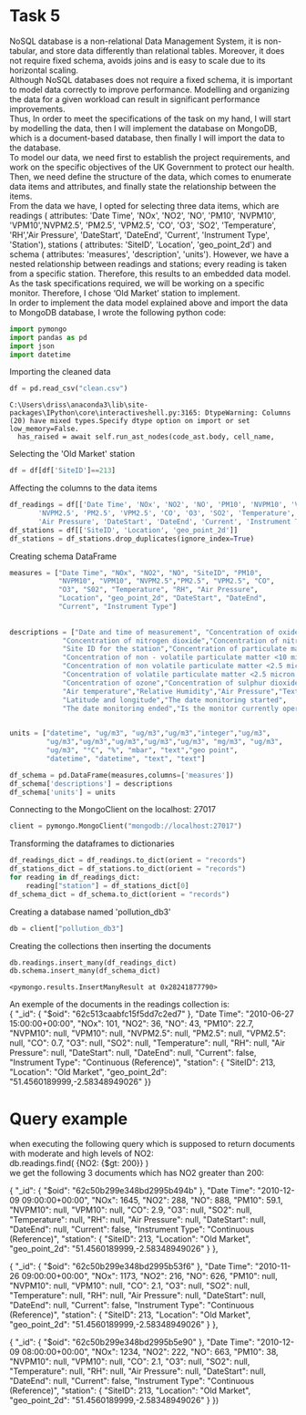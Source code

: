 # Task 5

NoSQL database is a non-relational Data Management System, it is non-tabular, and store data differently than relational tables. Moreover, it does not require fixed schema, avoids joins and is easy to scale due to its horizontal scaling. <br>
Although NoSQL databases does not require a fixed schema, it is important to model data correctly to improve performance.  Modelling and organizing the data for a given workload can result in significant performance improvements. <br>
Thus, In order to meet the specifications of the task on my hand, I will start by modelling the data, then I will implement the database on MongoDB, which is a document-based database, then finally I will import the data to the database. <br>
To model our data, we need first to establish the project requirements, and work on the specific objectives of the UK Government to protect our health. Then, we need define the structure of the data, which comes to enumerate data items and attributes, and finally state the relationship between the items. <br>
From the data we have, I opted for selecting three data items, which are readings ( attributes: 'Date Time', 'NOx', 'NO2', 'NO', 'PM10', 'NVPM10', 'VPM10','NVPM2.5', 'PM2.5', 'VPM2.5', 'CO', 'O3', 'SO2', 'Temperature', 'RH','Air Pressure', 'DateStart', 'DateEnd', 'Current', 'Instrument Type', 'Station'), stations ( attributes: 'SiteID', 'Location', 'geo_point_2d') and schema ( attributes: 'measures', 'description', 'units'). However, we have a nested relationship between readings and stations; every reading is taken from a specific station.  Therefore, this results to an embedded data model. <br>
As the task specifications required, we will be working on a specific monitor. Therefore, I chose ‘Old Market’ station to implement. <br>
In order to implement the data model explained above and import the data to MongoDB database, I wrote the following python code:




```python
import pymongo
import pandas as pd
import json
import datetime
```

Importing the cleaned data


```python
df = pd.read_csv("clean.csv")
```

    C:\Users\driss\anaconda3\lib\site-packages\IPython\core\interactiveshell.py:3165: DtypeWarning: Columns (20) have mixed types.Specify dtype option on import or set low_memory=False.
      has_raised = await self.run_ast_nodes(code_ast.body, cell_name,
    

Selecting the 'Old Market' station


```python
df = df[df['SiteID']==213]
```

Affecting the columns to the data items


```python
df_readings = df[['Date Time', 'NOx', 'NO2', 'NO', 'PM10', 'NVPM10', 'VPM10',
       'NVPM2.5', 'PM2.5', 'VPM2.5', 'CO', 'O3', 'SO2', 'Temperature', 'RH',
       'Air Pressure', 'DateStart', 'DateEnd', 'Current', 'Instrument Type']]
df_stations = df[['SiteID', 'Location', 'geo_point_2d']]
df_stations = df_stations.drop_duplicates(ignore_index=True)
```

Creating schema DataFrame


```python
measures = ["Date Time", "NOx", "NO2", "NO", "SiteID", "PM10", 
            "NVPM10", "VPM10", "NVPM2.5","PM2.5", "VPM2.5", "CO", 
            "O3", "S02", "Temperature", "RH", "Air Pressure", 
            "Location", "geo_point_2d", "DateStart", "DateEnd",
            "Current", "Instrument Type"]
           
            
descriptions = ["Date and time of measurement", "Concentration of oxides of nitrogen",
             "Concentration of nitrogen dioxide","Concentration of nitric oxide",
             "Site ID for the station","Concentration of particulate matter <10 micron diameter",
             "Concentration of non - volatile particulate matter <10 micron diameter","Concentration of volatile particulate matter <10 micron diameter",
             "Concentration of non volatile particulate matter <2.5 micron diameter","Concentration of particulate matter <2.5 micron diameter",
             "Concentration of volatile particulate matter <2.5 micron diameter","Concentration of carbon monoxide",
             "Concentration of ozone","Concentration of sulphur dioxide",
             "Air temperature","Relative Humidity","Air Pressure","Text description of location",
             "Latitude and longitude","The date monitoring started",
             "The date monitoring ended","Is the monitor currently operating","Classification of the instrument"]

     
units = ["datetime", "ug/m3", "ug/m3","ug/m3","integer","ug/m3",
         "ug/m3","ug/m3","ug/m3","ug/m3","ug/m3", "mg/m3", "ug/m3",
         "ug/m3", "°C", "%", "mbar", "text","geo point",
         "datetime", "datetime", "text", "text"]

df_schema = pd.DataFrame(measures,columns=['measures'])
df_schema['descriptions'] = descriptions
df_schema['units'] = units
```

Connecting to the MongoClient on the localhost: 27017


```python
client = pymongo.MongoClient("mongodb://localhost:27017")
```

Transforming the dataframes to dictionaries 


```python
df_readings_dict = df_readings.to_dict(orient = "records")
df_stations_dict = df_stations.to_dict(orient = "records")
for reading in df_readings_dict:
    reading["station"] = df_stations_dict[0]
df_schema_dict = df_schema.to_dict(orient = "records")
```

Creating a database named 'pollution_db3'


```python
db = client["pollution_db3"]
```

Creating the collections then inserting the documents


```python
db.readings.insert_many(df_readings_dict)
db.schema.insert_many(df_schema_dict)
```




    <pymongo.results.InsertManyResult at 0x28241877790>



An exemple of the documents in the readings collection is: <br>
{  "_id": {    "$oid": "62c513caabfc15f5dd7c2ed7"  },  "Date Time": "2010-06-27 15:00:00+00:00",  "NOx": 101,  "NO2": 36,  "NO": 43,  "PM10": 22.7,  "NVPM10": null,  "VPM10": null,  "NVPM2.5": null,  "PM2.5": null,  "VPM2.5": null,  "CO": 0.7,  "O3": null,  "SO2": null,  "Temperature": null,  "RH": null,  "Air Pressure": null,  "DateStart": null,  "DateEnd": null,  "Current": false,  "Instrument Type": "Continuous (Reference)",  "station": {    "SiteID": 213,    "Location": "Old Market",    "geo_point_2d": "51.4560189999,-2.58348949026"  }}

# Query example
when executing the following query which is supposed to return documents with moderate and high levels of NO2: <br>
db.readings.find( {NO2: {$gt: 200}} ) <br>
we get the following 3 documents which has NO2 greater than 200: 

{
  "_id": {
    "$oid": "62c50b299e348bd2995b494b"
  },
  "Date Time": "2010-12-09 09:00:00+00:00",
  "NOx": 1645,
  "NO2": 288,
  "NO": 888,
  "PM10": 59.1,
  "NVPM10": null,
  "VPM10": null,
  "CO": 2.9,
  "O3": null,
  "SO2": null,
  "Temperature": null,
  "RH": null,
  "Air Pressure": null,
  "DateStart": null,
  "DateEnd": null,
  "Current": false,
  "Instrument Type": "Continuous (Reference)",
  "station": {
    "SiteID": 213,
    "Location": "Old Market",
    "geo_point_2d": "51.4560189999,-2.58348949026"
  }
},

{
  "_id": {
    "$oid": "62c50b299e348bd2995b53f6"
  },
  "Date Time": "2010-11-26 09:00:00+00:00",
  "NOx": 1173,
  "NO2": 216,
  "NO": 626,
  "PM10": null,
  "NVPM10": null,
  "VPM10": null,
  "CO": 2.1,
  "O3": null,
  "SO2": null,
  "Temperature": null,
  "RH": null,
  "Air Pressure": null,
  "DateStart": null,
  "DateEnd": null,
  "Current": false,
  "Instrument Type": "Continuous (Reference)",
  "station": {
    "SiteID": 213,
    "Location": "Old Market",
    "geo_point_2d": "51.4560189999,-2.58348949026"
  }
},

{
  "_id": {
    "$oid": "62c50b299e348bd2995b5e90"
  },
  "Date Time": "2010-12-09 08:00:00+00:00",
  "NOx": 1234,
  "NO2": 222,
  "NO": 663,
  "PM10": 38,
  "NVPM10": null,
  "VPM10": null,
  "CO": 2.1,
  "O3": null,
  "SO2": null,
  "Temperature": null,
  "RH": null,
  "Air Pressure": null,
  "DateStart": null,
  "DateEnd": null,
  "Current": false,
  "Instrument Type": "Continuous (Reference)",
  "station": {
    "SiteID": 213,
    "Location": "Old Market",
    "geo_point_2d": "51.4560189999,-2.58348949026"
  }
})
